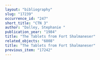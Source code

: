 ```yaml
---
layout: "bibliography"
slug: "17239"
occurrence_id: "247"
short_title: "CTN 3"
author: "Dalley, Stephanie "
publication_year: "1984"
title: "The Tablets from Fort Shalmaneser"
related_objects: "6008"
title: "The Tablets from Fort Shalmaneser"
previous_item: "17242"
---
```

